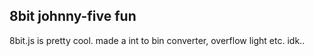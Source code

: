 8bit johnny-five fun
----
8bit.js is pretty cool. made a int to bin converter, overflow light etc.
idk.. 
